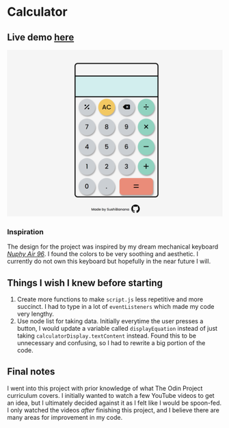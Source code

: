 # Calculator
## Live demo [here](https://sushibanana.github.io/Calculator/)
![Screenshot of my calculator project](/icon/Screenshot%202023-07-12%20012712.png)

### Inspiration
The design for the project was inspired by my dream mechanical keyboard [_Nuphy Air 96_](https://nuphy.com/cdn/shop/products/NuPhyAir96_Main01_221209_1800x1800.png?v=1683599578). I found the colors to be very soothing and aesthetic. I currently do not own this keyboard but hopefully in the near future I will.

## Things I wish I knew before starting
1. Create more functions to make `script.js` less repetitive and more succinct. I had to type in a lot of `eventListeners` which made my code very lengthy.
2. Use node list for taking data. Initially everytime the user presses a button, I would update a variable called `displayEquation` instead of just taking `calculatorDisplay.textContent` instead. Found this to be unnecessary and confusing, so I had to rewrite a big portion of the code.

## Final notes
I went into this project with prior knowledge of what The Odin Project curriculum covers. I initially wanted to watch a few YouTube videos to get an idea, but I ultimately decided against it as I felt like I would be spoon-fed. I only watched the videos _after_ finishing this project, and I believe there are many areas for improvement in my code.